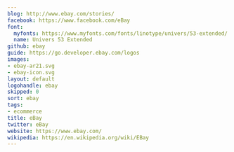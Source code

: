 ```yaml
---
blog: http://www.ebay.com/stories/
facebook: https://www.facebook.com/eBay
font:
  myfonts: https://www.myfonts.com/fonts/linotype/univers/53-extended/
  name: Univers 53 Extended
github: ebay
guide: https://go.developer.ebay.com/logos
images:
- ebay-ar21.svg
- ebay-icon.svg
layout: default
logohandle: ebay
skipped: 0
sort: ebay
tags:
- ecommerce
title: eBay
twitter: eBay
website: https://www.ebay.com/
wikipedia: https://en.wikipedia.org/wiki/EBay
---
```

